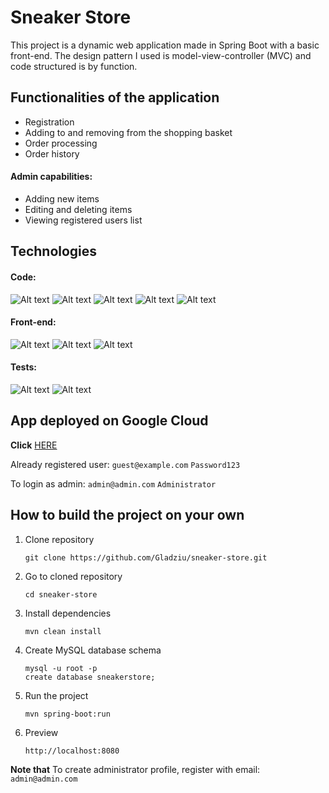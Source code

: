 # Sneaker Store
This project is a dynamic web application made in Spring Boot with a basic front-end. The design pattern I used is model-view-controller (MVC) and code structured is by function.


## Functionalities of the application
- Registration
- Adding to and removing from the shopping basket
- Order processing
- Order history

#### Admin capabilities:
- Adding new items
- Editing and deleting items
- Viewing registered users list

## Technologies

#### Code:

![Alt text](https://camo.githubusercontent.com/142c1ca57c4a85ddae844e196b62ffd9095552d94e559f68907d2f6031ece170/68747470733a2f2f696d672e736869656c64732e696f2f62616467652f6a6176615f31372d6f72616e67653f7374796c653d666f722d7468652d6261646765266c6f676f3d6f70656e6a646b266c6f676f436f6c6f723d7768697465)
![Alt text](https://camo.githubusercontent.com/cec4f3deeda1cde8d7e0729e689a9946a7286fc2a79be3e8b32fafa4b9f0396a/68747470733a2f2f696d672e736869656c64732e696f2f62616467652f537072696e675f426f6f745f332d3644423333463f7374796c653d666f722d7468652d6261646765266c6f676f3d737072696e67266c6f676f436f6c6f723d7768697465)
![Alt text](https://img.shields.io/badge/Hibernate-59666C?style=for-the-badge&logo=Hibernate&logoColor=white)
![Alt text](https://img.shields.io/badge/MySQL-005C84?style=for-the-badge&logo=mysql&logoColor=white)
![Alt text](https://camo.githubusercontent.com/c3b871d02afde0384d676dfb0872461bca6d18199375067e04e0d67ff0f9bfae/68747470733a2f2f696d672e736869656c64732e696f2f62616467652f6d6176656e2d4337314133363f7374796c653d666f722d7468652d6261646765266c6f676f3d6170616368656d6176656e266c6f676f436f6c6f723d7768697465)
#### Front-end:
![Alt text](https://img.shields.io/badge/Thymeleaf-%23005C0F.svg?style=for-the-badge&logo=Thymeleaf&logoColor=white)
![Alt text](https://img.shields.io/badge/html5-%23E34F26.svg?style=for-the-badge&logo=html5&logoColor=white)
![Alt text](https://img.shields.io/badge/css3-%231572B6.svg?style=for-the-badge&logo=css3&logoColor=white)
#### Tests:
![Alt text](https://camo.githubusercontent.com/6cf47d9ca3b8d62efb942ad8e9c9335f5bd5196ec76150d42fcc1a65f8486ddf/68747470733a2f2f696d672e736869656c64732e696f2f62616467652f4a756e6974352d3235413136323f7374796c653d666f722d7468652d6261646765266c6f676f3d6a756e697435266c6f676f436f6c6f723d7768697465)
![Alt text](https://camo.githubusercontent.com/d38819e2d4efdc0a84acb94de6e2c94a02997234c5a72e72b1c250bb5a980e6f/68747470733a2f2f696d672e736869656c64732e696f2f62616467652f4d6f636b69746f2d3738413634313f7374796c653d666f722d7468652d6261646765)

## App deployed on Google Cloud
**Click** <a href="https://valid-shine-410811.lm.r.appspot.com/sneaker-store/home" target="_blank">HERE</a>

Already registered user:
    ```
    guest@example.com
    ```
    ```
    Password123
    ```

To login as admin:
    ```
    admin@admin.com
    ```
    ```
    Administrator
    ```

## How to build the project on your own
1. Clone repository
    ```
    git clone https://github.com/Gladziu/sneaker-store.git
    ```
2. Go to cloned repository
    ```
    cd sneaker-store 
    ```
3. Install dependencies
    ```
    mvn clean install
    ```
4. Create MySQL database schema
    ```
    mysql -u root -p
    create database sneakerstore;
    ```
5. Run the project
    ```
   mvn spring-boot:run
   ```
6. Preview
    ```
    http://localhost:8080
    ```
**Note that**
To create administrator profile, register with email: 
    ``` 
    admin@admin.com
    ```

